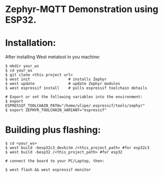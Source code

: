 # Zephyr-MQTT Demonstration using ESP32.

# Installation:

After installing West metatool in you machine:

```
$ mkdir your_ws
$ cd your_ws
$ git clone <this project url>
$ west init                 # installs Zephyr
$ west update               # update Zephyr modules
$ west espressif install    # pulls espressif toolchain details

# Export or set the following variables into the environment:
$ export ESPRESSIF_TOOLCHAIN_PATH="/home/ulipe/.espressif/tools/zephyr"
$ export ZEPHYR_TOOLCHAIN_VARIANT="espressif"
```

# Building plus flashing:

```
$ cd <your_ws>
$ west build -besp32c3_devkitm /<this_project_path> #for esp32c3
$ west build -besp32 /<this_project_path> #for esp32

# connect the board to your PC/Laptop, then:

$ west flash && west espressif monitor 

```